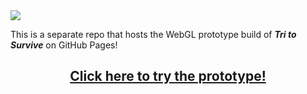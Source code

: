 <img src="https://github.com/Andrew32A/blob/main/Images/title.png" align="center">

This is a separate repo that hosts the WebGL prototype build of _**Tri to Survive**_ on GitHub Pages!

<h2 align="center"><a href="https://andrew32a.github.io/tri-to-survive-webgl/">Click here to try the prototype!</a></h3>
